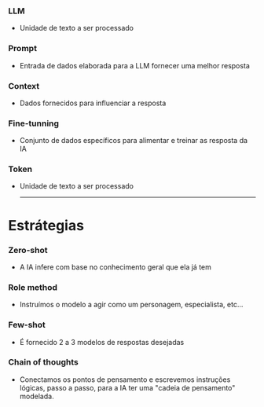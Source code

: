 
### LLM

- Unidade de texto a ser processado

### Prompt

- Entrada de dados elaborada para a LLM fornecer uma melhor resposta

### Context

- Dados fornecidos para influenciar a resposta

### Fine-tunning

- Conjunto de dados específicos para alimentar e treinar as resposta da IA

### Token

- Unidade de texto a ser processado
  
  ___
# Estrátegias

### Zero-shot

- A IA infere com base no conhecimento geral que ela já tem

### Role method

- Instruímos o modelo a agir como um personagem, especialista, etc...

### Few-shot

- É fornecido 2 a 3 modelos de respostas desejadas

### Chain of thoughts

- Conectamos os pontos de pensamento e escrevemos instruções lógicas, passo a passo, para a IA ter uma "cadeia de pensamento" modelada.

